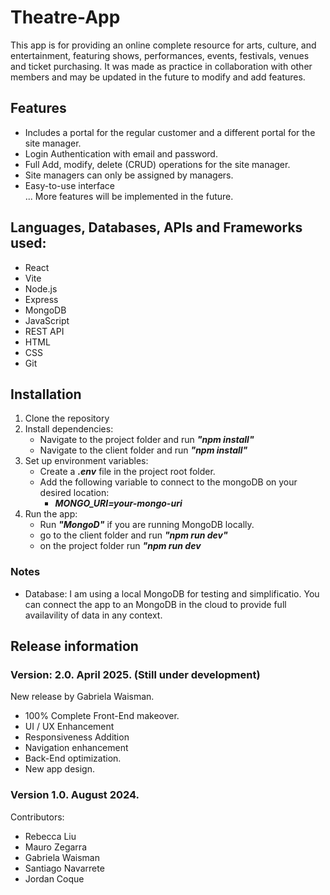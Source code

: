 # Theatre-App

This app is for providing an online complete resource for arts, culture, and entertainment, featuring shows, performances, events, festivals, venues and ticket purchasing. It was made as practice in collaboration with other members and may be updated in the future to modify and add features.

## Features  
- Includes a portal for the regular customer and a different portal for the site manager. 
- Login Authentication with email and password.
- Full Add, modify, delete (CRUD) operations for the site manager.
- Site managers can only be assigned by managers. 
- Easy-to-use interface  
... More features will be implemented in the future.

## Languages, Databases, APIs and Frameworks used:
* React 
* Vite
* Node.js
* Express
* MongoDB
* JavaScript
* REST API
* HTML
* CSS
* Git 

## Installation  
1. Clone the repository  
2. Install dependencies:
   - Navigate to the project folder and run ***"npm install"***
   - Navigate to the client folder and run ***"npm install"***
3. Set up environment variables:
   - Create a ***.env*** file in the project root folder.   
   - Add the following variable to connect to the mongoDB on your desired location:
     - ***MONGO_URI=your-mongo-uri***
4. Run the app:
   - Run ***"MongoD"*** if you are running MongoDB locally.
   - go to the client folder and run ***"npm run dev"***
   - on the project folder run ***"npm run dev***  
  
### Notes

* Database: I am using a local MongoDB for testing and simplificatio. You can connect the app to an MongoDB in the cloud to provide full availavility of data in any context. 

## Release information 

### Version: 2.0. April 2025. (Still under development)
New release by Gabriela Waisman. 
*  100% Complete Front-End makeover. 
*  UI / UX Enhancement
*  Responsiveness Addition
*  Navigation enhancement
*  Back-End optimization.
*  New app design.

### Version 1.0. August 2024. 
Contributors:
- Rebecca Liu 
- Mauro Zegarra 
- Gabriela Waisman
- Santiago Navarrete
- Jordan Coque  

